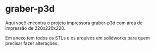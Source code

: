 # graber-p3d
Aqui você encontra o projeto impressora graber-p3d com área de impressão de 220x220x220.

Em anexo tem todos os STLs e os arquivos em solidworks para quem precisar fazer alterações. 
